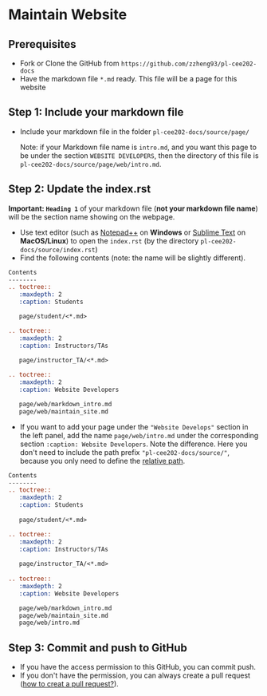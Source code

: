 # Maintain Website

## Prerequisites

- Fork or Clone the GitHub from `https://github.com/zzheng93/pl-cee202-docs`
- Have the markdown file `*.md` ready. This file will be a page for this website

## Step 1: Include your markdown file

- Include your markdown file in the folder `pl-cee202-docs/source/page/`

  Note: if your Markdown file name is `intro.md`, and you want this page to be under the section `WEBSITE DEVELOPERS`, then the directory of this file is `pl-cee202-docs/source/page/web/intro.md`. 

## Step 2: Update the index.rst

**Important: `Heading 1`** of your markdown file (**not your markdown file name**) will be the section name showing on the webpage.

* Use text editor (such as [Notepad++](https://notepad-plus-plus.org/) on **Windows** or [Sublime Text](https://www.sublimetext.com/3) on **MacOS/Linux**) to open the `index.rst` (by the directory `pl-cee202-docs/source/index.rst`)
* Find the following contents (note: the name will be slightly different). 

```rst
Contents
--------
.. toctree::
   :maxdepth: 2
   :caption: Students

   page/student/<*.md>

.. toctree::
   :maxdepth: 2
   :caption: Instructors/TAs

   page/instructor_TA/<*.md>
   
.. toctree::
   :maxdepth: 2
   :caption: Website Developers

   page/web/markdown_intro.md
   page/web/maintain_site.md
```

* If you want to add your page under the `"Website Develops"` section in the left panel, add the name `page/web/intro.md` under the corresponding section `:caption: Website Developers`. Note the difference. Here you don't need to include the path prefix `"pl-cee202-docs/source/"`, because you only need to define the [relative path](https://support.dtsearch.com/webhelp/dtsearch/relative_paths.htm).

```rst
Contents
--------
.. toctree::
   :maxdepth: 2
   :caption: Students
   
   page/student/<*.md>

.. toctree::
   :maxdepth: 2
   :caption: Instructors/TAs
   
   page/instructor_TA/<*.md>
   
.. toctree::
   :maxdepth: 2
   :caption: Website Developers

   page/web/markdown_intro.md
   page/web/maintain_site.md
   page/web/intro.md
```

## Step 3: Commit and push to GitHub

- If you have the access permission to this GitHub, you can commit push.
- If you don't have the permission, you can always create a pull request ([how to creat a pull request?](https://help.github.com/en/github/collaborating-with-issues-and-pull-requests/creating-a-pull-request)).

